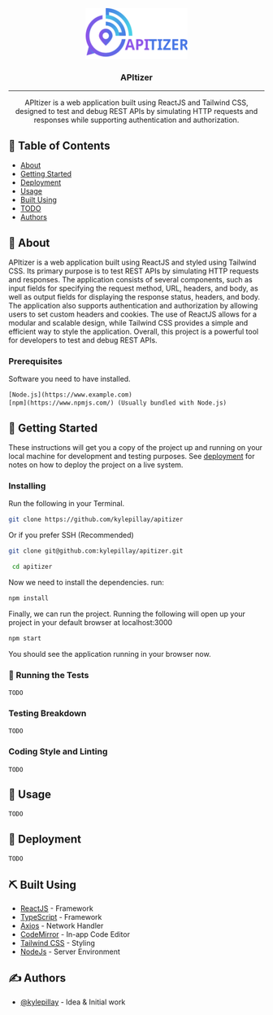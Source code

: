 <p align="center">
  <a href="" rel="noopener">
 <img width=200px height=100px src="src/assets/logo.svg" alt="Project logo">
 </a>
</p>

<h3 align="center">APItizer</h3>

---

<p align="center">
APItizer is a web application built using ReactJS and Tailwind CSS, designed to test and debug REST APIs by simulating HTTP requests and responses while supporting authentication and authorization.
<br> 
</p>

## 📝 Table of Contents

- [About](#about)
- [Getting Started](#getting_started)
- [Deployment](#deployment)
- [Usage](#usage)
- [Built Using](#built_using)
- [TODO](../TODO.md)
- [Authors](#authors)

## 🧐 About <a name = "about"></a>

APItizer is a web application built using ReactJS and styled using Tailwind CSS. Its primary purpose is to test REST APIs by simulating HTTP requests and responses. The application consists of several components, such as input fields for specifying the request method, URL, headers, and body, as well as output fields for displaying the response status, headers, and body. The application also supports authentication and authorization by allowing users to set custom headers and cookies. The use of ReactJS allows for a modular and scalable design, while Tailwind CSS provides a simple and efficient way to style the application. Overall, this project is a powerful tool for developers to test and debug REST APIs.

### Prerequisites <a name = "rerequisites"></a>

Software you need to have installed.

``` text
[Node.js](https://www.example.com)
[npm](https://www.npmjs.com/) (Usually bundled with Node.js)
```

## 🏁 Getting Started <a name = "getting_started"></a>

These instructions will get you a copy of the project up and running on your local machine for development and testing purposes. See [deployment](#deployment) for notes on how to deploy the project on a live system.

### Installing <a name = "installing"></a>

Run the following in your Terminal.

``` sh
git clone https://github.com/kylepillay/apitizer
```

Or if you prefer SSH (Recommended)

``` sh
git clone git@github.com:kylepillay/apitizer.git
```

``` sh
 cd apitizer
```

Now we need to install the dependencies. run:

``` sh
npm install
```

Finally, we can run the project. Running the following will open up your project in your default browser at localhost:3000

``` sh
npm start
```

You should see the application running in your browser now.

### 🔧 Running the Tests</a> <a name = "running-tests"></a>

``` text
TODO
```

### Testing Breakdown <a name = "tests_breakdown"></a>

``` text
TODO
```

### Coding Style and Linting <a name = "coding_style"></a>

``` text
TODO
```

## 🎈 Usage <a name = "usage"></a>

``` text
TODO
```

## 🚀 Deployment <a name = "deployment"></a>

``` text
TODO
```

## ⛏️ Built Using <a name = "built_using"></a>

- [ReactJS](ttp://reactjs.org) - Framework
- [TypeScript](https://www.typescriptlang.org) - Framework
- [Axios](https://axios-http.com) - Network Handler
- [CodeMirror](https://codemirror.net/) - In-app Code Editor
- [Tailwind CSS](https://tailwindcss.com) - Styling
- [NodeJs](https://nodejs.org/en/) - Server Environment

## ✍️ Authors <a name = "authors"></a>

- [@kylepillay](https://github.com/kylepillay) - Idea & Initial work
